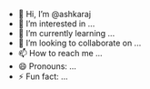 - 👋 Hi, I’m @ashkaraj
- 👀 I’m interested in ...
- 🌱 I’m currently learning ...
- 💞️ I’m looking to collaborate on ...
- 📫 How to reach me ...
- 😄 Pronouns: ...
- ⚡ Fun fact: ...

<!---
ashkaraj/ashkaraj is a ✨ special ✨ repository because its `README.md` (this file) appears on your GitHub profile.
You can click the Preview link to take a look at your changes.
--->
